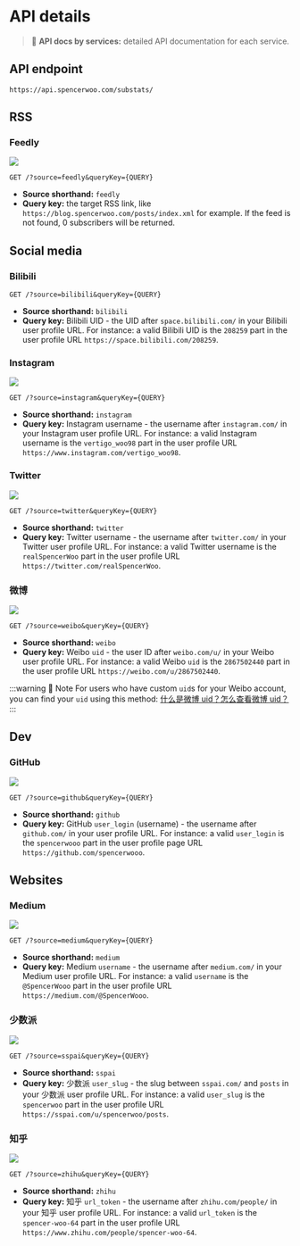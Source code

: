 # API details

> 🍌 **API docs by services:** detailed API documentation for each service.

## API endpoint

```
https://api.spencerwoo.com/substats/
```

## RSS

### Feedly

[![](https://img.shields.io/badge/dynamic/json?label=Feedly%20RSS%20Subscribers&query=%24.data.totalSubs&url=https%3A%2F%2Fapi.spencerwoo.com%2Fsubstats%2F%3Fsource%3Dfeedly%26queryKey%3Dhttps%3A%2F%2Fblog.spencerwoo.com%2Fposts%2Findex.xml&color=2bb24c&logo=feedly)](https://api.spencerwoo.com/substats/?source=feedly&queryKey=https://blog.spencerwoo.com/posts/index.xml)

```http
GET /?source=feedly&queryKey={QUERY}
```

- **Source shorthand:** `feedly`
- **Query key:** the target RSS link, like `https://blog.spencerwoo.com/posts/index.xml` for example. If the feed is not found, 0 subscribers will be returned.

## Social media

### Bilibili <Badge text="new" />

```http
GET /?source=bilibili&queryKey={QUERY}
```

- **Source shorthand:** `bilibili`
- **Query key:** Bilibili UID - the UID after `space.bilibili.com/` in your Bilibili user profile URL. For instance: a valid Bilibili UID is the `208259` part in the user profile URL `https://space.bilibili.com/208259`.

### Instagram <Badge text="new" />

[![](https://img.shields.io/badge/dynamic/json?color=E4405F&label=Instagram%20Followers&query=%24.data.totalSubs&url=https%3A%2F%2Fapi.spencerwoo.com%2Fsubstats%2F%3Fsource%3Dinstagram%26queryKey%3Dvertigo_woo98&logo=instagram&logoColor=white)](https://api.spencerwoo.com/substats/?source=instagram&queryKey=vertigo_woo98)

```http
GET /?source=instagram&queryKey={QUERY}
```

- **Source shorthand:** `instagram`
- **Query key:** Instagram username - the username after `instagram.com/` in your Instagram user profile URL. For instance: a valid Instagram username is the `vertigo_woo98` part in the user profile URL `https://www.instagram.com/vertigo_woo98`.

### Twitter

[![](https://img.shields.io/badge/dynamic/json?label=Twitter%20Followers&query=%24.data.totalSubs&url=https%3A%2F%2Fapi.spencerwoo.com%2Fsubstats%2F%3Fsource%3Dtwitter%26queryKey%3DrealSpencerWoo&color=1da1f2&logo=twitter)](https://api.spencerwoo.com/substats/?source=twitter&queryKey=realSpencerWoo)

```http
GET /?source=twitter&queryKey={QUERY}
```

- **Source shorthand:** `twitter`
- **Query key:** Twitter username - the username after `twitter.com/` in your Twitter user profile URL. For instance: a valid Twitter username is the `realSpencerWoo` part in the user profile URL `https://twitter.com/realSpencerWoo`.

### 微博 <Badge text="new" />

[![](https://img.shields.io/badge/dynamic/json?label=%E5%BE%AE%E5%8D%9A%E5%85%B3%E6%B3%A8&query=%24.data.totalSubs&url=https%3A%2F%2Fapi.spencerwoo.com%2Fsubstats%2F%3Fsource%3Dweibo%26queryKey%3D2867502440&color=E6162D&logo=sina-weibo)](https://api.spencerwoo.com/substats/?source=weibo&queryKey=2867502440)

```http
GET /?source=weibo&queryKey={QUERY}
```

- **Source shorthand:** `weibo`
- **Query key:** Weibo `uid` - the user ID after `weibo.com/u/` in your Weibo user profile URL. For instance: a valid Weibo `uid` is the `2867502440` part in the user profile URL `https://weibo.com/u/2867502440`.

:::warning 🚥 Note
For users who have custom `uid`s for your Weibo account, you can find your `uid` using this method: [什么是微博 uid？怎么查看微博 uid？](http://blog.sina.com.cn/s/blog_9a773e3601010zz9.html)
:::

## Dev

### GitHub

[![](https://img.shields.io/badge/dynamic/json?label=GitHub%20Followers&query=%24.data.totalSubs&url=https%3A%2F%2Fapi.spencerwoo.com%2Fsubstats%2F%3Fsource%3Dgithub%26queryKey%3Dspencerwooo&color=181717&logo=github)](https://api.spencerwoo.com/substats/?source=github&queryKey=spencerwooo)

```http
GET /?source=github&queryKey={QUERY}
```

- **Source shorthand:** `github`
- **Query key:** GitHub `user_login` (username) - the username after `github.com/` in your user profile URL. For instance: a valid `user_login` is the `spencerwooo` part in the user profile page URL `https://github.com/spencerwooo`.

## Websites

### Medium <Badge text="new" />

[![](https://img.shields.io/badge/dynamic/json?label=Medium%20Followers&query=%24.data.totalSubs&url=https%3A%2F%2Fapi.spencerwoo.com%2Fsubstats%2F%3Fsource%3Dmedium%26queryKey%3D%40SpencerWooo&logo=medium&color=12100E)](https://api.spencerwoo.com/substats/?source=medium&queryKey=@SpencerWooo)

```http
GET /?source=medium&queryKey={QUERY}
```

- **Source shorthand:** `medium`
- **Query key:** Medium `username` - the username after `medium.com/` in your Medium user profile URL. For instance: a valid `username` is the `@SpencerWooo` part in the user profile URL `https://medium.com/@SpencerWooo`.

### 少数派

[![](https://img.shields.io/badge/dynamic/json?label=%E5%B0%91%E6%95%B0%E6%B4%BE%E5%85%B3%E6%B3%A8&query=%24.data.totalSubs&url=https%3A%2F%2Fapi.spencerwoo.com%2Fsubstats%2F%3Fsource%3Dsspai%26queryKey%3Dspencerwoo&color=d71a1b)](https://api.spencerwoo.com/substats/?source=sspai&queryKey=spencerwoo)

```http
GET /?source=sspai&queryKey={QUERY}
```

- **Source shorthand:** `sspai`
- **Query key:** 少数派 `user_slug` - the slug between `sspai.com/` and `posts` in your 少数派 user profile URL. For instance: a valid `user_slug` is the `spencerwoo` part in the user profile URL `https://sspai.com/u/spencerwoo/posts`.

### 知乎

[![](https://img.shields.io/badge/dynamic/json?color=0084ff&label=%E7%9F%A5%E4%B9%8E%E5%85%B3%E6%B3%A8&query=%24.data.totalSubs&url=https%3A%2F%2Fapi.spencerwoo.com%2Fsubstats%2F%3Fsource%3Dzhihu%26queryKey%3Dspencer-woo-64)](https://api.spencerwoo.com/substats/?source=zhihu&queryKey=spencer-woo-64)

```http
GET /?source=zhihu&queryKey={QUERY}
```

- **Source shorthand:** `zhihu`
- **Query key:** 知乎 `url_token` - the username after `zhihu.com/people/` in your 知乎 user profile URL. For instance: a valid `url_token` is the `spencer-woo-64` part in the user profile URL `https://www.zhihu.com/people/spencer-woo-64`.
